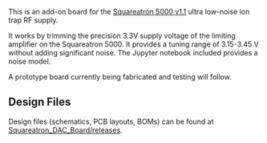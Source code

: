 This is an add-on board for the [Squareatron 5000 v1.1](https://github.com/OregonIons/Squareatron-5000) ultra low-noise ion trap RF supply. 

It works by trimming the precision 3.3V supply voltage of the limiting amplifier on the Squareatron 5000.  It provides a tuning range of 3.15-3.45 V without adding significant noise.  The Jupyter notebook included provides a noise model.

A prototype board currently being fabricated and testing will follow.

## Design Files

Design files (schematics, PCB layouts, BOMs) can be found at [Squareatron_DAC_Board/releases](https://github.com/OregonIons/Squareatron_DAC_Board/releases).
